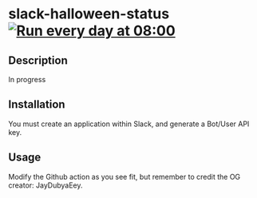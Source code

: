 # slack-halloween-status [![Run every day at 08:00](https://github.com/kitttrick/slack-halloween-status/actions/workflows/main.yml/badge.svg)](https://github.com/kitttrick/slack-halloween-status/actions/workflows/main.yml)

## Description

In progress

## Installation

You must create an application within Slack, and generate a Bot/User API key.

## Usage

Modify the Github action as you see fit, but remember to credit the OG creator: JayDubyaEey.
